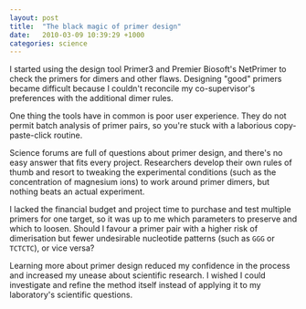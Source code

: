 ```yaml
---
layout: post
title:  "The black magic of primer design"
date:   2010-03-09 10:39:29 +1000
categories: science
---
```


I started using the design tool Primer3 and Premier Biosoft's NetPrimer to check the primers for dimers and other flaws. Designing "good" primers became difficult because I couldn't reconcile my co-supervisor's preferences with the additional dimer rules.

One thing the tools have in common is poor user experience. They do not permit batch analysis of primer pairs, so you're stuck with a laborious copy-paste-click routine.

Science forums are full of questions about primer design, and there's no easy answer that fits every project. Researchers develop their own rules of thumb and resort to tweaking the experimental conditions (such as the concentration of magnesium ions) to work around primer dimers, but nothing beats an actual experiment.

I lacked the financial budget and project time to purchase and test multiple primers for one target, so it was up to me which parameters to preserve and which to loosen. Should I favour a primer pair with a higher risk of dimerisation but fewer undesirable nucleotide patterns (such as `GGG` or `TCTCTC`), or vice versa?

Learning more about primer design reduced my confidence in the process and increased my unease about scientific research. I wished I could investigate and refine the method itself instead of applying it to my laboratory's scientific questions.